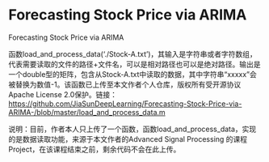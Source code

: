 # Forecasting Stock Price via ARIMA
Forecasting Stock Price via ARIMA 

函数load_and_process_data(‘./Stock-A.txt’)，其输入是字符串或者字符数组，代表需要读取的文件的路径+文件名，可以是相对路径也可以是绝对路径。输出是一个double型的矩阵，包含从Stock-A.txt中读取的数据，其中字符串“xxxxx”会被替换为数值-1。该函数已上传至本文作者个人仓库，版权所有受开源协议Apache License 2.0保护。链接：https://github.com/JiaSunDeepLearning/Forecasting-Stock-Price-via-ARIMA-/blob/master/load_and_process_data.m

说明：目前，作者本人只上传了一个函数，函数load_and_process_data，实现的是数据读取功能，来源于本文作者的Advanced Signal Processing 的课程Project，在该课程结束之前，剩余代码不会在此上传。
